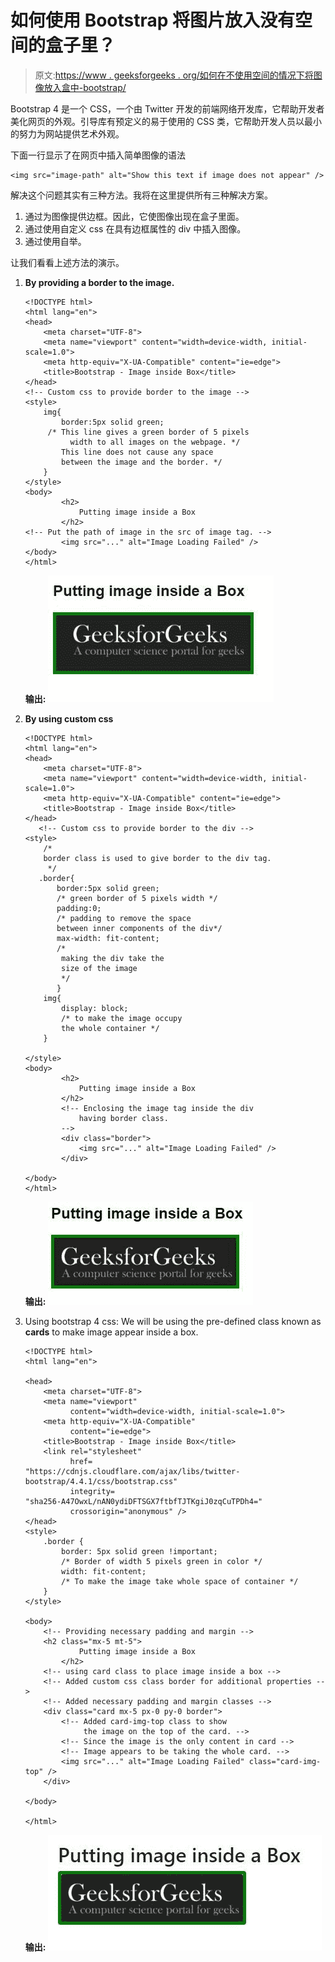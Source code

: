 # 如何使用 Bootstrap 将图片放入没有空间的盒子里？

> 原文:[https://www . geeksforgeeks . org/如何在不使用空间的情况下将图像放入盒中-bootstrap/](https://www.geeksforgeeks.org/how-to-put-images-in-a-box-without-space-using-bootstrap/)

Bootstrap 4 是一个 CSS，一个由 Twitter 开发的前端网络开发库，它帮助开发者美化网页的外观。引导库有预定义的易于使用的 CSS 类，它帮助开发人员以最小的努力为网站提供艺术外观。

下面一行显示了在网页中插入简单图像的语法

```
<img src="image-path" alt="Show this text if image does not appear" />
```

解决这个问题其实有三种方法。我将在这里提供所有三种解决方案。

1.  通过为图像提供边框。因此，它使图像出现在盒子里面。
2.  通过使用自定义 css 在具有边框属性的 div 中插入图像。
3.  通过使用自举。

让我们看看上述方法的演示。

1.  **By providing a border to the image.**

    ```
    <!DOCTYPE html>
    <html lang="en">
    <head>
        <meta charset="UTF-8">
        <meta name="viewport" content="width=device-width, initial-scale=1.0">
        <meta http-equiv="X-UA-Compatible" content="ie=edge">
        <title>Bootstrap - Image inside Box</title>
    </head>
    <!-- Custom css to provide border to the image -->
    <style>
        img{
            border:5px solid green; 
         /* This line gives a green border of 5 pixels
              width to all images on the webpage. */ 
            This line does not cause any space 
            between the image and the border. */
        }
    </style>
    <body>
            <h2>
                Putting image inside a Box
            </h2>
    <!-- Put the path of image in the src of image tag. -->
            <img src="..." alt="Image Loading Failed" />    
    </body>
    </html>
    ```

    **输出:**
    ![Image with Border](img/0f594fb24eae91d2c4e452c84d454967.png)

2.  **By using custom css**

    ```
    <!DOCTYPE html>
    <html lang="en">
    <head>
        <meta charset="UTF-8">
        <meta name="viewport" content="width=device-width, initial-scale=1.0">
        <meta http-equiv="X-UA-Compatible" content="ie=edge">
        <title>Bootstrap - Image inside Box</title>
    </head>
       <!-- Custom css to provide border to the div -->
    <style>
        /* 
        border class is used to give border to the div tag.
         */
       .border{
           border:5px solid green;
           /* green border of 5 pixels width */
           padding:0;
           /* padding to remove the space
           between inner components of the div*/
           max-width: fit-content;
           /*
            making the div take the 
            size of the image
            */
           }
        img{
            display: block;
            /* to make the image occupy 
            the whole container */
        }

    </style>
    <body>   
            <h2>
                Putting image inside a Box
            </h2>
            <!-- Enclosing the image tag inside the div
                having border class. 
            -->
            <div class="border">
                <img src="..." alt="Image Loading Failed" />
            </div>

    </body>
    </html>
    ```

    **输出:**
    ![](img/5f4c1da2e22e31b1f04e1eb0a8a2d475.png)

3.  Using bootstrap 4 css: We will be using the pre-defined class known as **cards** to make image appear inside a box.

    ```
    <!DOCTYPE html>
    <html lang="en">

    <head>
        <meta charset="UTF-8">
        <meta name="viewport" 
              content="width=device-width, initial-scale=1.0">
        <meta http-equiv="X-UA-Compatible" 
              content="ie=edge">
        <title>Bootstrap - Image inside Box</title>
        <link rel="stylesheet"
              href=
    "https://cdnjs.cloudflare.com/ajax/libs/twitter-bootstrap/4.4.1/css/bootstrap.css" 
              integrity=
    "sha256-A47OwxL/nAN0ydiDFTSGX7ftbfTJTKgiJ0zqCuTPDh4=" 
              crossorigin="anonymous" />
    </head>
    <style>
        .border {
            border: 5px solid green !important;
            /* Border of width 5 pixels green in color */
            width: fit-content;
            /* To make the image take whole space of container */
        }
    </style>

    <body>
        <!-- Providing necessary padding and margin -->
        <h2 class="mx-5 mt-5">
                Putting image inside a Box
            </h2>
        <!-- using card class to place image inside a box -->
        <!-- Added custom css class border for additional properties -->
        <!-- Added necessary padding and margin classes -->
        <div class="card mx-5 px-0 py-0 border">
            <!-- Added card-img-top class to show 
                 the image on the top of the card. -->
            <!-- Since the image is the only content in card -->
            <!-- Image appears to be taking the whole card. -->
            <img src="..." alt="Image Loading Failed" class="card-img-top" />
        </div>

    </body>

    </html>
    ```

    **输出:**
    ![](img/30db6711f591e99f4f96aceffac48469.png)